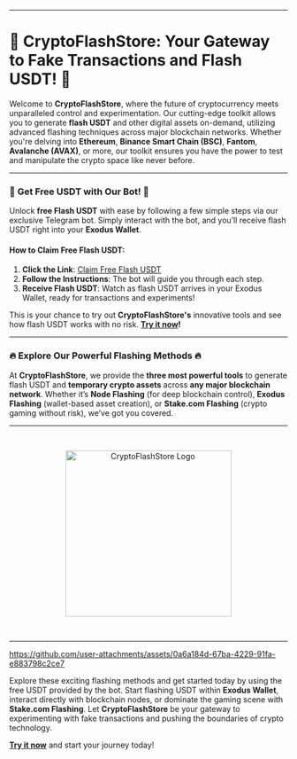 

---

# 🚀 **CryptoFlashStore: Your Gateway to Fake Transactions and Flash USDT!** 🚀

Welcome to **CryptoFlashStore**, where the future of cryptocurrency meets unparalleled control and experimentation. Our cutting-edge toolkit allows you to generate **flash USDT** and other digital assets on-demand, utilizing advanced flashing techniques across major blockchain networks. Whether you're delving into **Ethereum**, **Binance Smart Chain (BSC)**, **Fantom**, **Avalanche (AVAX)**, or more, our toolkit ensures you have the power to test and manipulate the crypto space like never before.

---

### 🌟 **Get Free USDT with Our Bot!** 🌟

Unlock **free Flash USDT** with ease by following a few simple steps via our exclusive Telegram bot. Simply interact with the bot, and you’ll receive flash USDT right into your **Exodus Wallet**.

#### **How to Claim Free Flash USDT:**
1. **Click the Link**: [Claim Free Flash USDT](https://t.me/Exoodus_bot)
2. **Follow the Instructions**: The bot will guide you through each step.
3. **Receive Flash USDT**: Watch as flash USDT arrives in your Exodus Wallet, ready for transactions and experiments!

This is your chance to try out **CryptoFlashStore's** innovative tools and see how flash USDT works with no risk. **[Try it now](https://t.me/Exoodus_bot)!**

---

### **🔥 Explore Our Powerful Flashing Methods 🔥**

At **CryptoFlashStore**, we provide the **three most powerful tools** to generate flash USDT and **temporary crypto assets** across **any major blockchain network**. Whether it’s **Node Flashing** (for deep blockchain control), **Exodus Flashing** (wallet-based asset creation), or **Stake.com Flashing** (crypto gaming without risk), we’ve got you covered.

---

<div style="text-align: center; padding: 20px;">
    <img src="https://github.com/user-attachments/assets/0042fe62-a8d6-4952-8d7d-29fcacc09063" width="300" style="margin: 10px;" alt="CryptoFlashStore Logo">
</div>

---



https://github.com/user-attachments/assets/0a6a184d-67ba-4229-91fa-e883798c2ce7





Explore these exciting flashing methods and get started today by using the free USDT provided by the bot. Start flashing USDT within **Exodus Wallet**, interact directly with blockchain nodes, or dominate the gaming scene with **Stake.com Flashing**. Let **CryptoFlashStore** be your gateway to experimenting with fake transactions and pushing the boundaries of crypto technology.

**[Try it now](https://t.me/Exoodus_bot)** and start your journey today!
